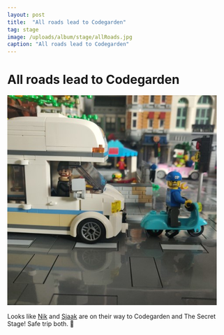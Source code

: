 ```yaml
---
layout: post
title:  "All roads lead to Codegarden"
tag: stage
image: /uploads/album/stage/allRoads.jpg
caption: "All roads lead to Codegarden"
---
```

# All roads lead to Codegarden
![](/uploads/album/stage/allRoads.jpg)

Looks like [Nik](/2022/06/07/NikRimington.html) and [Sjaak](/2022/06/04/SjaakH.html) are on their way to Codegarden and The Secret Stage! Safe trip both. 🙂